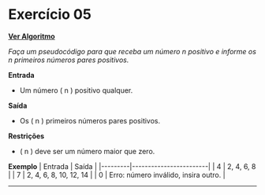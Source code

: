 # Exercício 05
[**Ver Algoritmo**](Algoritmo05.md)

*Faça um pseudocódigo para que receba um número n positivo e informe os n
primeiros números pares positivos.*

**Entrada**

- Um número \( n \) positivo qualquer.

**Saída**

- Os \( n \) primeiros números pares positivos.

**Restrições**

- \( n \) deve ser um número maior que zero.

**Exemplo**
| Entrada | Saída                  |
|---------|------------------------|
| 4       | 2, 4, 6, 8             |
| 7       | 2, 4, 6, 8, 10, 12, 14 |
| 0       | Erro: número inválido, insira outro. |

---
